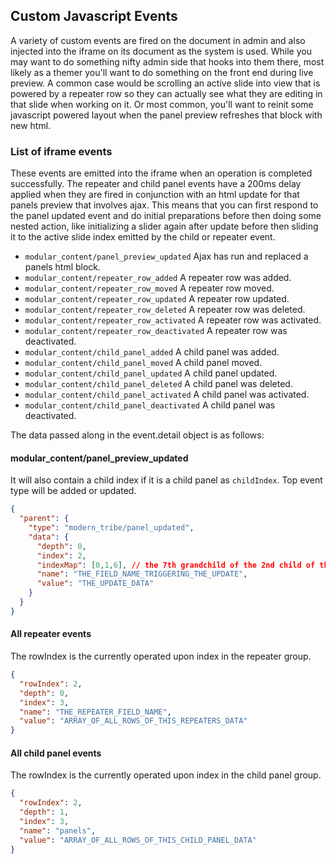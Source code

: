 ## Custom Javascript Events

A variety of custom events are fired on the document in admin and also injected into the iframe on its document as the system is used.
While you may want to do something nifty admin side that hooks into them there, most likely as a themer you'll want to do something on the front end during live preview. A common case would be scrolling an active slide into view that is powered by a repeater row so they can actually see what they are editing in that slide when working on it. Or most common, you'll want to reinit some javascript powered layout when the panel preview refreshes that block with new html. 

### List of iframe events

These events are emitted into the iframe when an operation is completed successfully. The repeater and child panel events have a 200ms delay applied when they are fired in conjunction with an html update for that panels preview that involves ajax. This means that you can first respond to the panel updated event and do initial preparations before then doing some nested action, like initializing a slider again after update before then sliding it to the active slide index emitted by the child or repeater event.

* `modular_content/panel_preview_updated` Ajax has run and replaced a panels html block.
* `modular_content/repeater_row_added` A repeater row was added.
* `modular_content/repeater_row_moved` A repeater row moved.
* `modular_content/repeater_row_updated` A repeater row updated.
* `modular_content/repeater_row_deleted` A repeater row was deleted.
* `modular_content/repeater_row_activated` A repeater row was activated.
* `modular_content/repeater_row_deactivated` A repeater row was deactivated.
* `modular_content/child_panel_added` A child panel was added.
* `modular_content/child_panel_moved` A child panel moved.
* `modular_content/child_panel_updated` A child panel updated.
* `modular_content/child_panel_deleted` A child panel was deleted.
* `modular_content/child_panel_activated` A child panel was activated.
* `modular_content/child_panel_deactivated` A child panel was deactivated.

The data passed along in the event.detail object is as follows: 

#### modular_content/panel_preview_updated

It will also contain a child index if it is a child panel as `childIndex`. Top event type will be added or updated.

```json
{
  "parent": {
    "type": "modern_tribe/panel_updated",
    "data": {
      "depth": 0,
      "index": 2,
      "indexMap": [0,1,6], // the 7th grandchild of the 2nd child of the first panel
      "name": "THE_FIELD_NAME_TRIGGERING_THE_UPDATE",
      "value": "THE_UPDATE_DATA"
    }
  }
}
```

#### All repeater events

The rowIndex is the currently operated upon index in the repeater group.

```json
{
  "rowIndex": 2,
  "depth": 0,
  "index": 3,
  "name": "THE_REPEATER_FIELD_NAME",
  "value": "ARRAY_OF_ALL_ROWS_OF_THIS_REPEATERS_DATA"
}
```

#### All child panel events

The rowIndex is the currently operated upon index in the child panel group.

```json
{
  "rowIndex": 2,
  "depth": 1,
  "index": 3,
  "name": "panels",
  "value": "ARRAY_OF_ALL_ROWS_OF_THIS_CHILD_PANEL_DATA"
}
```